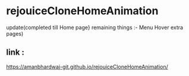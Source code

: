 # rejouiceCloneHomeAnimation
update(completed till Home page}
remaining things :- Menu Hover extra pages)
## link :
https://amanbhardwaj-git.github.io/rejouiceCloneHomeAnimation/
